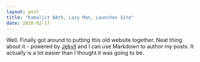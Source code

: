 ```yaml
---
layout: post
title: "Kamaljit BAth, Lazy Man, Launches Site"
date: 2020-02-17
---
```


Well. Finally got around to putting this old website together. Neat thing about it - powered by [Jekyll](http://jekyllrb.com) and I can use Markdown to author my posts. It actually is a lot easier than I thought it was going to be.
